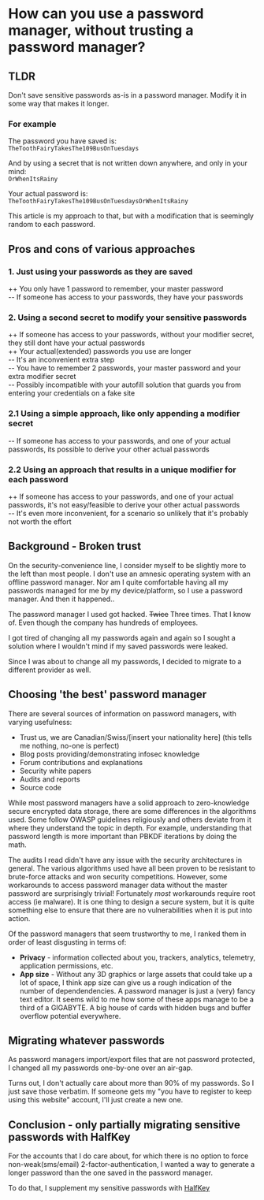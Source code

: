 # How can you use a password manager, without trusting a password manager?

## TLDR

Don't save sensitive passwords as-is in a password manager. Modify it in some way that makes it longer.

### For example

The password you have saved is:  
`TheToothFairyTakesThe109BusOnTuesdays`

And by using a secret that is not written down anywhere, and only in your mind:  
`OrWhenItsRainy`

Your actual password is:  
`TheToothFairyTakesThe109BusOnTuesdaysOrWhenItsRainy`

This article is my approach to that, but with a modification that is seemingly random to each password.

## Pros and cons of various approaches

### 1. Just using your passwords as they are saved

++ You only have 1 password to remember, your master password  
-- If someone has access to your passwords, they have your passwords

### 2. Using a second secret to modify your sensitive passwords

++ If someone has access to your passwords, without your modifier secret, they still dont have your actual passwords  
++ Your actual(extended) passwords you use are longer  
-- It's an inconvenient extra step  
-- You have to remember 2 passwords, your master password and your extra modifier secret  
-- Possibly incompatible with your autofill solution that guards you from entering your credentials on a fake site  

### 2.1 Using a simple approach, like only appending a modifier secret  
-- If someone has access to your passwords, and one of your actual passwords, its possible to derive your other actual passwords

### 2.2 Using an approach that results in a unique modifier for each password  
++ If someone has access to your passwords, and one of your actual passwords, it's not easy/feasible to derive your other actual passwords  
-- It's even more inconvenient, for a scenario so unlikely that it's probably not worth the effort

## Background - Broken trust

On the security-convenience line, I consider myself to be slightly more to the left than most people. I don't use an amnesic operating system with an offline password manager. Nor am I quite comfortable having all my passwords managed for me by my device/platform, so I use a password manager. And then it happened..

The password manager I used got hacked. ~~Twice~~ Three times. That I know of. Even though the company has hundreds of employees.

I got tired of changing all my passwords again and again so I sought a solution where I wouldn't mind if my saved passwords were leaked.

Since I was about to change all my passwords, I decided to migrate to a different provider as well.

## Choosing 'the best' password manager

There are several sources of information on password managers, with varying usefulness:
- Trust us, we are Canadian/Swiss/[insert your nationality here] (this tells me nothing, no-one is perfect)
- Blog posts providing/demonstrating infosec knowledge
- Forum contributions and explanations
- Security white papers
- Audits and reports
- Source code

While most password managers have a solid approach to zero-knowledge secure encrypted data storage, there are some differences in the algorithms used. Some follow OWASP guidelines religiously and others deviate from it where they understand the topic in depth. For example, understanding that password length is more important than PBKDF iterations by doing the math.

The audits I read didn't have any issue with the security architectures in general. The various algorithms used have all been proven to be resistant to brute-force attacks and won security competitions. However, some workarounds to access password manager data without the master password are surprisingly trivial! Fortunately _most_ workarounds require root access (ie malware). It is one thing to design a secure system, but it is quite something else to ensure that there are no vulnerabilities when it is put into action.

Of the password managers that seem trustworthy to me, I ranked them in order of least disgusting in terms of:  
* __Privacy__ - information collected about you, trackers, analytics, telemetry, application permissions, etc.
* __App size__ - Without any 3D graphics or large assets that could take up a lot of space, I think app size can give us a rough indication of the number of dependendencies. A password manager is just a (very) fancy text editor. It seems wild to me how some of these apps manage to be a third of a GIGABYTE. A big house of cards with hidden bugs and buffer overflow potential everywhere.

## Migrating whatever passwords

As password managers import/export files that are not password protected, I changed all my passwords one-by-one over an air-gap.

Turns out, I don't actually care about more than 90% of my passwords. So I just save those verbatim. If someone gets my "you have to register to keep using this website" account, I'll just create a new one.

## Conclusion - only partially migrating sensitive passwords with HalfKey

For the accounts that I do care about, for which there is no option to force non-weak(sms/email) 2-factor-authentication, I wanted a way to generate a longer password than the one saved in the password manager. 

To do that, I supplement my sensitive passwords with [HalfKey](usage.md) 